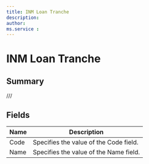 ```yaml
---
title: INM Loan Tranche
description: 
author: 
ms.service : 
---
```


# INM Loan Tranche

## Summary

///

## Fields
<!-- You need to leave a space betwenn | your text and | -->

| Name | Description |
| ---- | ---- |
| Code | Specifies the value of the Code field. |
| Name | Specifies the value of the Name field. |
